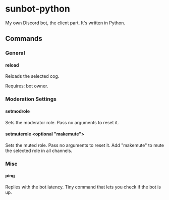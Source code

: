 # sunbot-python

My own Discord bot, the client part. It's written in Python.

## Commands

### General

#### <prefix> reload <cog name>

Reloads the selected cog. 

Requires: bot owner.

### Moderation Settings

#### <prefix> setmodrole <role ping or ID>

Sets the moderator role. Pass no arguments to reset it.

#### <prefix> setmuterole <role ping or ID> <optional "makemute">

Sets the muted role. Pass no arguments to reset it. Add "makemute" to mute the selected role in all channels.

### Misc

#### <prefix> ping

Replies with the bot latency. Tiny command that lets you check if the bot is up.
